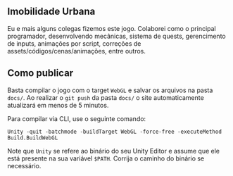 Imobilidade Urbana
---

Eu e mais alguns colegas fizemos este jogo. Colaborei como o principal programador, desenvolvendo mecânicas, sistema de quests, gerencimento de inputs, animações por script, correções de assets/códigos/cenas/animações, entre outros. 


## Como publicar

Basta compilar o jogo com o target `WebGL` e salvar os arquivos
na pasta `docs/`. Ao realizar o `git push` da pasta `docs/` o
site automaticamente atualizará em menos de 5 minutos.

Para compilar via CLI, use o seguinte comando:

```
Unity -quit -batchmode -buildTarget WebGL -force-free -executeMethod Build.BuildWebGL
```

Note que `Unity` se refere ao binário do seu Unity Editor e assume que ele está
presente na sua variável `$PATH`. Corrija o caminho do binário se necessário.


